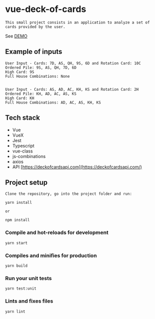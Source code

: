 # vue-deck-of-cards

`This small project consists in an application to analyze a set of cards provided by the user.`

See [DEMO](https://5edd42b70d29840008960fb9--pedantic-haibt-e65a21.netlify.app/deck/new)

## Example of inputs

```
User Input - Cards: 7D, AS, QH, 9S, 6D and Rotation Card: 10C
Ordered Pile: 9S, AS, QH, 7D, 6D
High Card: 9S
Full House Combinations: None


User Input - Cards: AS, AD, AC, KH, KS and Rotation Card: 2H
Ordered Pile: KH, AD, AC, AS, KS
High Card: KH
Full House Combinations: AD, AC, AS, KH, KS
```

## Tech stack

- Vue
- VueX
- Jest
- Typescript
- vue-class
- js-combinations
- axios
- API [https://deckofcardsapi.com](https://deckofcardsapi.com/)

## Project setup

`Clone the repository, go into the project folder and run:`

```
yarn install
```

`or`

```
npm install
```

### Compile and hot-reloads for development

```
yarn start
```

### Compiles and minifies for production

```
yarn build
```

### Run your unit tests

```
yarn test:unit
```

### Lints and fixes files

```
yarn lint
```
